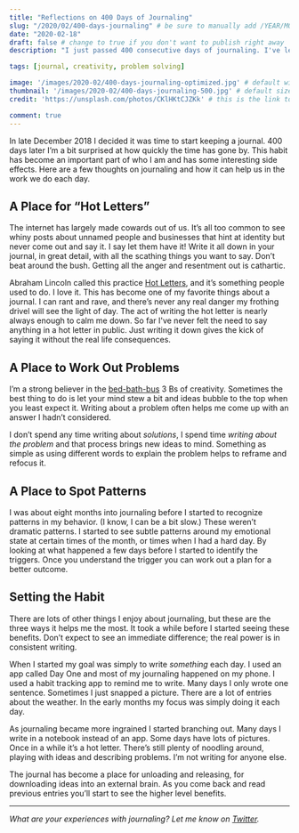 ```yaml
---
title: "Reflections on 400 Days of Journaling"
slug: "/2020/02/400-days-journaling" # be sure to manually add /YEAR/MONTH/ to the beginning of the slug, ie. /2020/02/
date: "2020-02-18"
draft: false # change to true if you don't want to publish right away
description: "I just passed 400 consecutive days of journaling. I've learned some interesting lessons along the way."

tags: [journal, creativity, problem solving]

image: '/images/2020-02/400-days-journaling-optimized.jpg' # default width is 1280
thumbnail: '/images/2020-02/400-days-journaling-500.jpg' # default size should be 500x500
credit: 'https://unsplash.com/photos/CKlHKtCJZKk' # this is the link to the page the image came from 

comment: true
---
```

In late December 2018 I decided it was time to start keeping a journal. 400 days later I’m a bit surprised at how quickly the time has gone by. This habit has become an important part of who I am and has some interesting side effects. Here are a few thoughts on journaling and how it can help us in the work we do each day.
<!--more-->

## A Place for “Hot Letters”

The internet has largely made cowards out of us. It’s all too common to see whiny posts about unnamed people and businesses that hint at identity but never come out and say it. I say let them have it! Write it all down in your journal, in great detail, with all the scathing things you want to say. Don’t beat around the bush. Getting all the anger and resentment out is cathartic.

Abraham Lincoln called this practice [Hot Letters](https://www.nytimes.com/2014/03/23/opinion/sunday/the-lost-art-of-the-unsent-angry-letter.html), and it’s something people used to do. I love it. This has become one of my favorite things about a journal. I can rant and rave, and there’s never any real danger my frothing drivel will see the light of day. The act of writing the hot letter is nearly always enough to calm me down. So far I've never felt the need to say anything in a hot letter in public. Just writing it down gives the kick of saying it without the real life consequences.

## A Place to Work Out Problems

I’m a strong believer in the [bed-bath-bus](https://www.perell.com/tweetstorms/creative-ideas) 3 Bs of creativity. Sometimes the best thing to do is let your mind stew a bit and ideas bubble to the top when you least expect it. Writing about a problem often helps me come up with an answer I hadn’t considered.

I don’t spend any time writing about *solutions*, I spend time *writing about the problem* and that process brings new ideas to mind. Something as simple as using different words to explain the problem helps to reframe and refocus it.

## A Place to Spot Patterns

I was about eight months into journaling before I started to recognize patterns in my behavior. (I know, I can be a bit slow.) These weren’t dramatic patterns. I started to see subtle patterns around my emotional state at certain times of the month, or times when I had a hard day. By looking at what happened a few days before I started to identify the triggers. Once you understand the trigger you can work out a plan for a better outcome.

## Setting the Habit

There are lots of other things I enjoy about journaling, but these are the three ways it helps me the most. It took a while before I started seeing these benefits. Don’t expect to see an immediate difference; the real power is in consistent writing.

When I started my goal was simply to write *something* each day. I used an app called Day One and most of my journaling happened on my phone. I used a habit tracking app to remind me to write. Many days I only wrote one sentence. Sometimes I just snapped a picture. There are a lot of entries about the weather. In the early months my focus was simply doing it each day.

As journaling became more ingrained I started branching out. Many days I write in a notebook instead of an app. Some days have lots of pictures. Once in a while it’s a hot letter. There’s still plenty of noodling around, playing with ideas and describing problems. I’m not writing for anyone else.

The journal has become a place for unloading and releasing, for downloading ideas into an external brain. As you come back and read previous entries you’ll start to see the higher level benefits.

---

*What are your experiences with journaling? Let me know on [Twitter](https://twitter.com/adamtervort/).*
